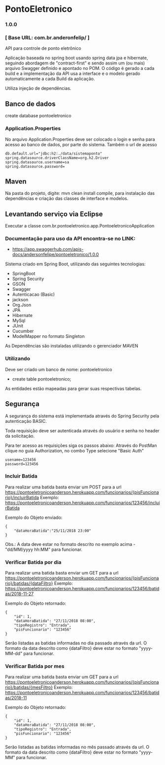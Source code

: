 # PontoEletronico
### 1.0.0 
### [ Base URL: com.br.anderonfelip/ ]

API para controle de ponto eletrônico

Aplicação baseada no spring boot usando spring data jpa e hibernate, seguindo abordagem de "contract-first" e sendo assim um (ou mais) arquivo Swagger definido e apontado no POM. 
O código é gerado a cada build e a implementação da API usa a interface e o modelo gerado automaticamente a cada Build da aplicação.

Utiliza injeção de dependências.

## Banco de dados

create database pontoeletronico

### Application.Properties

No arquivo Application.Properties deve ser colocado o login e senha para acesso ao banco de dados, por parte do sistema.
Também o url de acesso

```
db.default.url="jdbc:h2:./data/sistemaponto"
spring.datasource.driverClassName=org.h2.Driver
spring.datasource.username=sa
spring.datasource.password=
```

## Maven

Na pasta do projeto, digite: mvn clean install compile, para instalação das dependências e criação das classes de interface e modelos.

## Levantando serviço via Eclipse
Executar a classe com.br.pontoeletronico.app.PontoeletronicoApplication

### Documentação para uso da API encontra-se no LINK: ###
+ https://app.swaggerhub.com/apis-docs/andersonfelipe/pontoeletronico/1.0.0

Sistema criado em Spring Boot, utilizando das seguintes tecnologias:
- SpringBoot
- Spring Security
- GSON
- Swagger
- Autenticacao (Basic)
- jackson
- Org.Json
- JPA
- Hibernate
- MySql
- JUnit
- Cucumber
- ModelMapper no formato Singleton

As Dependências são instaladas utilizando o gerenciador MAVEN

### Utilizando

Deve ser criado um banco de nome: pontoeletronico

- create table pontoeletronico;

As entidades estão mapeadas para gerar suas respectivas tabelas.

## Segurança
A segurança do sistema está implementada através do Spring Security pela autenticação BASIC.

Toda requisição deve ser autenticada através do usuário e senha no header da solicitação.

Para ter acesso as requisições siga os passos abaixo:
Através do PostMan clique no guia Authorization, no combo Type selecione "Basic Auth"

```
usename=123456
password=123456
```

### Incluir Batida
Para realizar uma batida basta enviar um POST para a url https://pontoeletronicoanderson.herokuapp.com/funcionarios/{pisFuncionario}/incluirBatida Exemplo: https://pontoeletronicoanderson.herokuapp.com/funcionarios/123456/incluirBatida

Exemplo do Objeto enviado:
```
{
	"dataHoraBatida":"25/11/2018 23:00"
}
```

Obs.: A data deve estar no formato descrito no exemplo acima - "dd/MM/yyyy hh:MM" para funcionar.

### Verificar Batida por dia
Para realizar uma batida basta enviar um GET para a url https://pontoeletronicoanderson.herokuapp.com/funcionarios/{pisFuncionario}/batidas/{dataFiltro} 
Exemplo: https://pontoeletronicoanderson.herokuapp.com/funcionarios/123456/batidas/2018-11-27

Exemplo do Objeto retornado:
```
{
    "id": 1,
    "dataHoraBatida": "27/11/2018 08:00",
    "tipoRegistro": "Entrada",
    "pisFuncionario": "123456"
}
```

Serão listadas as batidas informadas no dia passado através da url. O formato da data descrito como {dataFiltro} deve estar no formato "yyyy-MM-dd" para funcionar.

### Verificar Batida por mes
Para realizar uma batida basta enviar um GET para a url https://pontoeletronicoanderson.herokuapp.com/funcionarios/{pisFuncionario}/batidas/{mesFiltro} 
Exemplo: https://pontoeletronicoanderson.herokuapp.com/funcionarios/123456/batidas/2018-11

Exemplo do Objeto retornado:
```
{
    "id": 1,
    "dataHoraBatida": "27/11/2018 08:00",
    "tipoRegistro": "Entrada",
    "pisFuncionario": "123456"
}
```
Serão listadas as batidas informadas no mês passado através da url. O formato da data descrito como {dataFiltro} deve estar no formato "yyyy-MM" para funcionar.